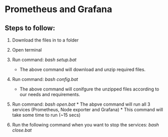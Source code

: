 # Prometheus and Grafana

## Steps to follow:
1. Download the files in to a folder
1. Open terminal
1. Run command: *bash setup.bat*
      * The above command will download and unzip required files.
1. Run command: *bash config.bat*
      * The above command will conifgure the unzipped files according to our needs and requirements.
1. Run command: *bash open.bat*
       * The abpve command will run all 3 services (Prometheus, Node exporter and Grafana)
       * This command will take some time to run (~15 secs)
       
       
1. Run the following command when you want to stop the services: *bash close.bat*
